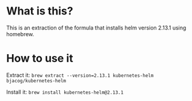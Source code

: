 # What is this?
This is an extraction of the formula that installs helm version 2.13.1 using homebrew.

# How to use it
Extract it:
`brew extract --version=2.13.1 kubernetes-helm bjacog/kubernetes-helm`

Install it:
`brew install kubernetes-helm@2.13.1`